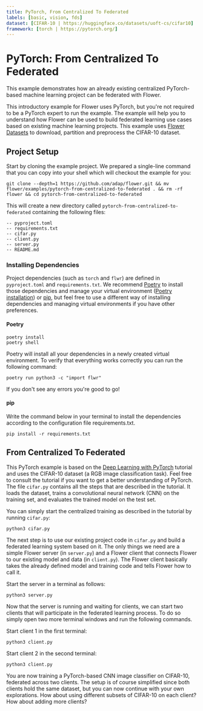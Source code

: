 ```yaml
---
title: PyTorch, From Centralized To Federated
labels: [basic, vision, fds]
dataset: [CIFAR-10 | https://huggingface.co/datasets/uoft-cs/cifar10]
framework: [torch | https://pytorch.org/]
---
```


# PyTorch: From Centralized To Federated

This example demonstrates how an already existing centralized PyTorch-based machine learning project can be federated with Flower.

This introductory example for Flower uses PyTorch, but you're not required to be a PyTorch expert to run the example. The example will help you to understand how Flower can be used to build federated learning use cases based on existing machine learning projects. This example uses [Flower Datasets](https://flower.ai/docs/datasets/) to download, partition and preprocess the CIFAR-10 dataset.

## Project Setup

Start by cloning the example project. We prepared a single-line command that you can copy into your shell which will checkout the example for you:

```shell
git clone --depth=1 https://github.com/adap/flower.git && mv flower/examples/pytorch-from-centralized-to-federated . && rm -rf flower && cd pytorch-from-centralized-to-federated
```

This will create a new directory called `pytorch-from-centralized-to-federated` containing the following files:

```shell
-- pyproject.toml
-- requirements.txt
-- cifar.py
-- client.py
-- server.py
-- README.md
```

### Installing Dependencies

Project dependencies (such as `torch` and `flwr`) are defined in `pyproject.toml` and `requirements.txt`. We recommend [Poetry](https://python-poetry.org/docs/) to install those dependencies and manage your virtual environment ([Poetry installation](https://python-poetry.org/docs/#installation)) or [pip](https://pip.pypa.io/en/latest/development/), but feel free to use a different way of installing dependencies and managing virtual environments if you have other preferences.

#### Poetry

```shell
poetry install
poetry shell
```

Poetry will install all your dependencies in a newly created virtual environment. To verify that everything works correctly you can run the following command:

```shell
poetry run python3 -c "import flwr"
```

If you don't see any errors you're good to go!

#### pip

Write the command below in your terminal to install the dependencies according to the configuration file requirements.txt.

```shell
pip install -r requirements.txt
```

## From Centralized To Federated

This PyTorch example is based on the [Deep Learning with PyTorch](https://pytorch.org/tutorials/beginner/blitz/cifar10_tutorial.html) tutorial and uses the CIFAR-10 dataset (a RGB image classification task). Feel free to consult the tutorial if you want to get a better understanding of PyTorch. The file `cifar.py` contains all the steps that are described in the tutorial. It loads the dataset, trains a convolutional neural network (CNN) on the training set, and evaluates the trained model on the test set.

You can simply start the centralized training as described in the tutorial by running `cifar.py`:

```shell
python3 cifar.py
```

The next step is to use our existing project code in `cifar.py` and build a federated learning system based on it. The only things we need are a simple Flower server (in `server.py`) and a Flower client that connects Flower to our existing model and data (in `client.py`). The Flower client basically takes the already defined model and training code and tells Flower how to call it.

Start the server in a terminal as follows:

```shell
python3 server.py
```

Now that the server is running and waiting for clients, we can start two clients that will participate in the federated learning process. To do so simply open two more terminal windows and run the following commands.

Start client 1 in the first terminal:

```shell
python3 client.py
```

Start client 2 in the second terminal:

```shell
python3 client.py
```

You are now training a PyTorch-based CNN image classifier on CIFAR-10, federated across two clients. The setup is of course simplified since both clients hold the same dataset, but you can now continue with your own explorations. How about using different subsets of CIFAR-10 on each client? How about adding more clients?
